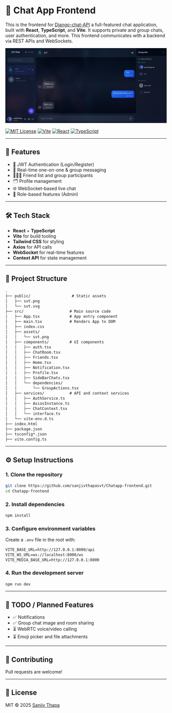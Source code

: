 # 💬 Chat App Frontend

This is the frontend for [Django-chat-API](https://github.com/sanjivthapasvt/Django-Chat-api) a full-featured chat application, built with **React**, **TypeScript**, and **Vite**. It supports private and group chats, user authentication, and more. This frontend communicates with a backend via REST APIs and WebSockets.

![Chat UI Screenshot](screenshots/demo.png)

[![MIT License](https://img.shields.io/badge/license-MIT-blue.svg)](LICENSE)
[![Vite](https://img.shields.io/badge/built%20with-Vite-646CFF.svg?logo=vite)](https://vitejs.dev)
[![React](https://img.shields.io/badge/React-18-blue?logo=react)](https://react.dev)
[![TypeScript](https://img.shields.io/badge/TypeScript-4.9-blue?logo=typescript)](https://www.typescriptlang.org/)

---

## 🚀 Features

- 🔐 JWT Authentication (Login/Register)
- 💬 Real-time one-on-one & group messaging
- 🧑‍🤝‍🧑 Friend list and group participants
- 🗂️ Profile management
- 🌐 WebSocket-based live chat
- 🎯 Role-based features (Admin)

---

## 🛠️ Tech Stack

- **React** + **TypeScript**
- **Vite** for build tooling
- **Tailwind CSS** for styling
- **Axios** for API calls
- **WebSocket** for real-time features
- **Context API** for state management

---

## 📁 Project Structure

```
.
├── public/                  # Static assets
│   ├── svt.png
│   └── svt.svg
├── src/                    # Main source code
│   ├── App.tsx             # App entry component
│   ├── main.tsx            # Renders App to DOM
│   ├── index.css           
│   ├── assets/             
│   │   └── svt.png
│   ├── components/         # UI components
│   │   ├── auth.tsx
│   │   ├── ChatRoom.tsx
│   │   ├── Friends.tsx
│   │   ├── Home.tsx
│   │   ├── Notification.tsx
│   │   ├── Profile.tsx
│   │   ├── SideBarChats.tsx
│   │   └── dependencies/
│   │       └── GroupActions.tsx
│   ├── services/           # API and context services
│   │   ├── AuthService.ts
│   │   ├── AxiosInstance.ts
│   │   ├── ChatContext.tsx
│   │   └── interface.ts
│   └── vite-env.d.ts
├── index.html            
├── package.json
├── tsconfig*.json
├── vite.config.ts
```

---

## ⚙️ Setup Instructions

### 1. Clone the repository

```bash
git clone https://github.com/sanjivthapasvt/Chatapp-frontend.git
cd Chatapp-frontend
```

### 2. Install dependencies

```bash
npm install
```

### 3. Configure environment variables

Create a `.env` file in the root with:

```env
VITE_BASE_URL=http://127.0.0.1:8000/api
VITE_WS_URL=ws://localhost:8000/ws
VITE_MEDIA_BASE_URL=http://127.0.0.1:8000
```

### 4. Run the development server

```bash
npm run dev
```

---

## 📌 TODO / Planned Features

- ✅ Notifications
- ✅ Group chat image and room sharing
- ⏳ WebRTC voice/video calling
- ⏳ Emoji picker and file attachments

---

## 🤝 Contributing

Pull requests are welcome!

---

## 📄 License

MIT © 2025 [Sanjiv Thapa](https://sanjivthapa.com.np)